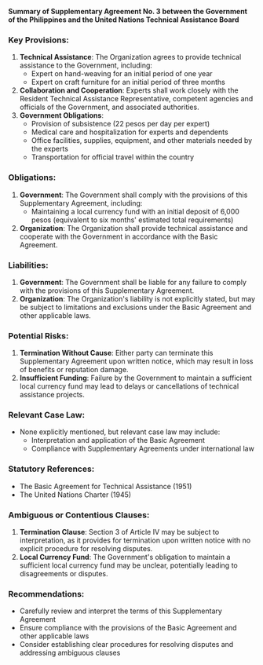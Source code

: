**Summary of Supplementary Agreement No. 3 between the Government of the Philippines and the United Nations Technical Assistance Board**

### Key Provisions:

1. **Technical Assistance**: The Organization agrees to provide technical assistance to the Government, including:
	* Expert on hand-weaving for an initial period of one year
	* Expert on craft furniture for an initial period of three months
2. **Collaboration and Cooperation**: Experts shall work closely with the Resident Technical Assistance Representative, competent agencies and officials of the Government, and associated authorities.
3. **Government Obligations**:
	* Provision of subsistence (22 pesos per day per expert)
	* Medical care and hospitalization for experts and dependents
	* Office facilities, supplies, equipment, and other materials needed by the experts
	* Transportation for official travel within the country

### Obligations:

1. **Government**: The Government shall comply with the provisions of this Supplementary Agreement, including:
	* Maintaining a local currency fund with an initial deposit of 6,000 pesos (equivalent to six months' estimated total requirements)
2. **Organization**: The Organization shall provide technical assistance and cooperate with the Government in accordance with the Basic Agreement.

### Liabilities:

1. **Government**: The Government shall be liable for any failure to comply with the provisions of this Supplementary Agreement.
2. **Organization**: The Organization's liability is not explicitly stated, but may be subject to limitations and exclusions under the Basic Agreement and other applicable laws.

### Potential Risks:

1. **Termination Without Cause**: Either party can terminate this Supplementary Agreement upon written notice, which may result in loss of benefits or reputation damage.
2. **Insufficient Funding**: Failure by the Government to maintain a sufficient local currency fund may lead to delays or cancellations of technical assistance projects.

### Relevant Case Law:

* None explicitly mentioned, but relevant case law may include:
	+ Interpretation and application of the Basic Agreement
	+ Compliance with Supplementary Agreements under international law

### Statutory References:

* The Basic Agreement for Technical Assistance (1951)
* The United Nations Charter (1945)

### Ambiguous or Contentious Clauses:

1. **Termination Clause**: Section 3 of Article IV may be subject to interpretation, as it provides for termination upon written notice with no explicit procedure for resolving disputes.
2. **Local Currency Fund**: The Government's obligation to maintain a sufficient local currency fund may be unclear, potentially leading to disagreements or disputes.

### Recommendations:

* Carefully review and interpret the terms of this Supplementary Agreement
* Ensure compliance with the provisions of the Basic Agreement and other applicable laws
* Consider establishing clear procedures for resolving disputes and addressing ambiguous clauses